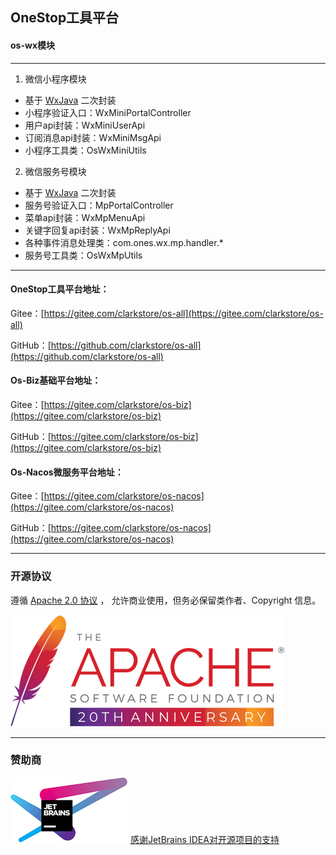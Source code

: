 ## OneStop工具平台
#### os-wx模块

---

1. 微信小程序模块
- 基于 [WxJava](https://gitee.com/binary/weixin-java-tools) 二次封装
- 小程序验证入口：WxMiniPortalController
- 用户api封装：WxMiniUserApi
- 订阅消息api封装：WxMiniMsgApi
- 小程序工具类：OsWxMiniUtils
2. 微信服务号模块
- 基于 [WxJava](https://gitee.com/binary/weixin-java-tools) 二次封装
- 服务号验证入口：MpPortalController
- 菜单api封装：WxMpMenuApi
- 关键字回复api封装：WxMpReplyApi
- 各种事件消息处理类：com.ones.wx.mp.handler.*
- 服务号工具类：OsWxMpUtils

---

#### OneStop工具平台地址：
Gitee：[https://gitee.com/clarkstore/os-all](https://gitee.com/clarkstore/os-all)

GitHub：[https://github.com/clarkstore/os-all](https://github.com/clarkstore/os-all)

#### Os-Biz基础平台地址：
Gitee：[https://gitee.com/clarkstore/os-biz](https://gitee.com/clarkstore/os-biz)

GitHub：[https://gitee.com/clarkstore/os-biz](https://gitee.com/clarkstore/os-biz)

#### Os-Nacos微服务平台地址：
Gitee：[https://gitee.com/clarkstore/os-nacos](https://gitee.com/clarkstore/os-nacos)

GitHub：[https://gitee.com/clarkstore/os-nacos](https://gitee.com/clarkstore/os-nacos)

---
### 开源协议
遵循 [Apache 2.0 协议](https://www.apache.org/licenses/LICENSE-2.0.html) ，
允许商业使用，但务必保留类作者、Copyright 信息。

![](apache.png)

---
### 赞助商
[![JetBrains IDEA](jetbrains.png)](https://jb.gg/OpenSource)
[感谢JetBrains IDEA对开源项目的支持](https://jb.gg/OpenSource)


